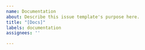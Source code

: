 ```yaml
---
name: Documentation
about: Describe this issue template's purpose here.
title: "[Docs]"
labels: documentation
assignees: ''

---
```




